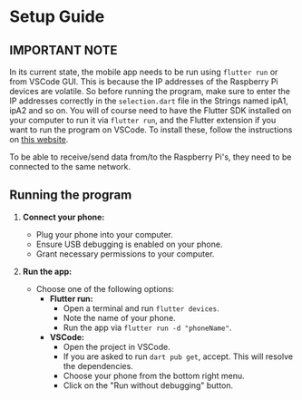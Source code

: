 # Setup Guide

## IMPORTANT NOTE

In its current state, the mobile app needs to be run using `flutter run` or from VSCode GUI. This is because the IP addresses of the Raspberry Pi devices are volatile.
So before running the program, make sure to enter the IP addresses correctly in the `selection.dart` file in the Strings named ipA1, ipA2 and so on. You will of course need to have the Flutter SDK installed on your computer to run it via `flutter run`, and the Flutter extension if you want to run the program on VSCode. To install these, follow the instructions on [this website](https://docs.flutter.dev/get-started/install/linux/android?tab=download).

To be able to receive/send data from/to the Raspberry Pi's, they need to be connected to the same network.

## Running the program

1. **Connect your phone:**
   - Plug your phone into your computer.
   - Ensure USB debugging is enabled on your phone.
   - Grant necessary permissions to your computer.

2. **Run the app:**
   - Choose one of the following options:
     - **Flutter run:**
        - Open a terminal and run `flutter devices`.
        - Note the name of your phone.
        - Run the app via `flutter run -d "phoneName"`.
     - **VSCode:**
       - Open the project in VSCode.
       - If you are asked to run `dart pub get`, accept. This will resolve the dependencies.
       - Choose your phone from the bottom right menu.
       - Click on the "Run without debugging" button.
